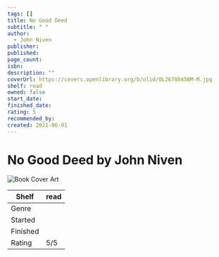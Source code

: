 ```yaml
---
tags: []
title: No Good Deed
subtitle: " "
author:
  - John Niven
publisher: 
published: 
page_count: 
isbn: 
description: ""
coverUrl: https://covers.openlibrary.org/b/olid/OL26788450M-M.jpg
shelf: read
owned: false
start_date: 
finished_date: 
rating: 5
recommended_by: 
created: 2021-06-01
---
```


# No Good Deed by John Niven

![Book Cover Art](https://covers.openlibrary.org/b/olid/OL26788450M-M.jpg)

| Shelf | read |
| --- | --- |
| Genre |  |
| Started |  |
| Finished |  |
| Rating | 5/5 |

